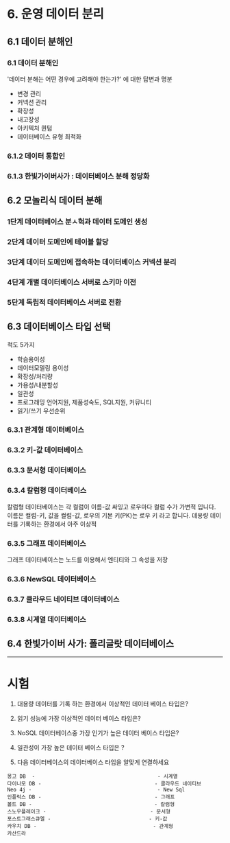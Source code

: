 # 6. 운영 데이터 분리

## 6.1 데이터 분해인
### 6.1 데이터 분해인
'데이터 분해는 어떤 경우에 고려해야 한는가?' 에 대한 답변과 명분
- 변경 관리
- 커넥션 관리
- 확장성
- 내고장성
- 아키텍처 퀀텀
- 데이터베이스 유형 최적화
### 6.1.2 데이터 통합인
### 6.1.3 한빛가이버사가 : 데이터베이스 분해 정당화

## 6.2 모놀리식 데이터 분해
### 1단계 데이터베이스 분ㅅ헉과 데이터 도메인 생성
### 2단계 데이터 도메인에 테이블 할당
### 3단계 데이터 도메인에 접속하는 데이터베이스 커넥션 분리
### 4단계 개별 데이터베이스 서버로 스키마 이전
### 5단계 독립적 데이터베이스 서버로 전환

## 6.3 데이터베이스 타입 선택
척도 5가지 
- 학습용이성
- 데이터모델링 용이성
- 확장성/처리량
- 가용성/내분할성
- 일관성
- 프로그래밍 언어지원, 제품성숙도, SQL지원, 커뮤니티
- 읽기/쓰기 우선순위

### 6.3.1 관계형 데이터베이스

### 6.3.2 키-값 데이터베이스

### 6.3.3 문서형 데이터베이스

### 6.3.4 칼럼형 데이터베이스
 칼럼형 데이터베이스는 각 컬럼이 이름-값 싸잉고 로우마다 컬럼 수가 가변적 입니다. 이름은 컬럼-키, 값을 컬럼-값, 로우의 기본 키(PK)는 로우 키 라고  합니다.
 데용량 데이터를 기록하는 환경에서 아주 이상적

### 6.3.5 그래프 데이터베이스
 그래프 데이터베이스는 노드를 이용해서 엔티티와 그 속성을 저장

### 6.3.6 NewSQL 데이터베이스

### 6.3.7 클라우드 네이티브 데이터베이스

### 6.3.8 시계열 데이터베이스

## 6.4 한빛가이버 사가: 폴리글랏 데이터베이스

---------------------------------------------------------------------------------------------------

# 시험
1. 대용량 데이터를 기록 하는 환경에서 이상적인 데이터 베이스 타입은?

2. 읽기 성능에 가장 이상적인 데이터 베이스 타입은?

3. NoSQL 데이터베이스중 가장 인기가 높은 데이터 베이스 타입은?

4. 일관성이 가장 높은 데이터 베이스 타입은 ?

5. 다음 데이터베이스의 데이터베이스 타입을 알맞게 연결하세요
```
몽고 DB  -                                        - 시계열
다이나모 DB -                                     - 클라우드 네이티브
Neo 4j -                                         - New Sql
인플럭스 DB -                                     - 그래프
볼트 DB -                                        - 칼럼형
스노우플레이크 -                                  - 문서형
포스트그래스큐엘 -                                - 키-값
카우치 DB -                                      - 관계형
카산드라
```

